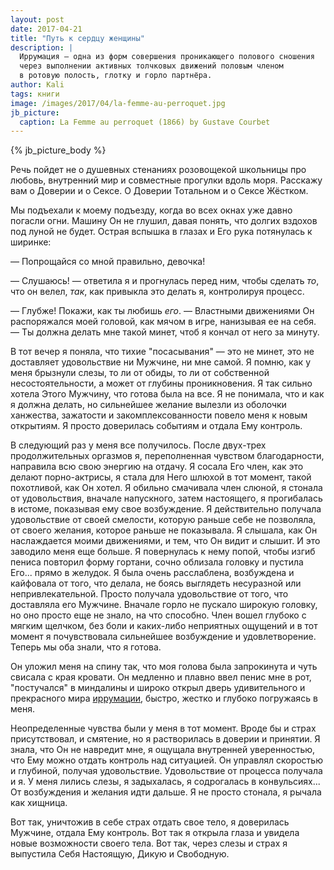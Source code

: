 ```yaml
---
layout: post
date: 2017-04-21
title: "Путь к сердцу женщины"
description: |
  Иррумация — одна из форм совершения проникающего полового сношения
  через выполнении активных толчковых движений половым членом
  в ротовую полость, глотку и горло партнёра.
author: Kali
tags: книги
image: /images/2017/04/la-femme-au-perroquet.jpg
jb_picture:
  caption: La Femme au perroquet (1866) by Gustave Courbet
---
```


{% jb_picture_body %}

Речь пойдет не о душевных стенаниях розовощекой школьницы про любовь, внутренний
мир и совместные прогулки вдоль моря. Расскажу вам о Доверии и о Сексе. О
Доверии Тотальном и о Сексе Жёстком.

<!--more-->

Мы подъехали к моему подъезду, когда во всех окнах уже давно погасли огни.
Машину Он не глушил, давая понять, что долгих вздохов под луной не будет. Острая
вспышка в глазах и Его рука потянулась к ширинке:

&mdash; Попрощайся со мной правильно, девочка!

&mdash; Слушаюсь! &mdash; ответила я и прогнулась перед ним, чтобы сделать _то_,
что он велел, _так_, как привыкла это делать я, контролируя процесс.

&mdash; Глубже! Покажи, как ты любишь _его_. &mdash; Властными движениями Он
распоряжался моей головой, как мячом в игре, нанизывая ее на себя.
&mdash; Ты должна делать мне такой минет, чтоб я кончал от него за минуту.

В тот вечер я поняла, что тихие "посасывания" &mdash; это не минет, это не доставляет
удовольствие ни Мужчине, ни мне самой. Я помню, как у меня брызнули слезы, то ли
от обиды, то ли от собственной несостоятельности, а может от глубины
проникновения. Я так сильно хотела Этого Мужчину, что готова была на все. Я не
понимала, что и как я должна делать, но сильнейшее желание вылезли из оболочки
ханжества, зажатости и закомплексованности повело меня к новым открытиям. Я
просто доверилась событиям и отдала Ему контроль.

В следующий раз у меня все получилось. После двух-трех продолжительных оргазмов
я, переполненная чувством благодарности, направила всю свою энергию на отдачу. Я
сосала Его член, как это делают порно-актрисы, я стала для Него шлюхой в тот
момент, такой похотливой, как Он хотел. Я обильно смачивала член слюной, я
стонала от удовольствия, вначале напускного, затем настоящего, я прогибалась в
истоме, показывая ему свое возбуждение. Я действительно получала удовольствие от
своей смелости, которую раньше себе не позволяла, от своего желания, которое
раньше не показывала. Я слышала, как Он наслаждается моими движениями, и тем,
что Он видит и слышит. И это заводило меня еще больше. Я повернулась к нему попой,
чтобы изгиб пениса повторил форму гортани, сочно облизала головку и
пустила Его... прямо в желудок. Я была очень расслаблена, возбуждена и кайфовала
от того, что делала, не боясь выглядеть несуразной или непривлекательной. Просто
получала удовольствие от того, что доставляла его Мужчине. Вначале горло не
пускало широкую головку, но оно просто еще не знало, на что способно. Член вошел
глубоко с мягким щелчком, без боли и каких-либо неприятных ощущений и в тот
момент я почувствовала сильнейшее возбуждение и удовлетворение. Теперь мы оба
знали, что я готова.

Он уложил меня на спину так, что моя голова была запрокинута и чуть свисала с
края кровати. Он медленно и плавно ввел пенис мне в рот, "постучался" в
миндалины и широко открыл дверь удивительного и прекрасного мира
[иррумации](https://ru.wikipedia.org/wiki/%D0%98%D1%80%D1%80%D1%83%D0%BC%D0%B0%D1%86%D0%B8%D1%8F),
быстро, жестко и глубоко погружаясь в меня.

Неопределенные чувства были у меня в тот момент. Вроде бы и страх присутствовал,
и смятение, но я растворилась в доверии и принятии. Я знала, что Он не навредит
мне, я ощущала внутренней уверенностью, что Ему можно отдать контроль над
ситуацией. Он управлял скоростью и глубиной, получая удовольствие. Удовольствие
от процесса получала и я. У меня лились слезы, я задыхалась, я содрогалась в
конвульсиях... От возбуждения и желания идти дальше. Я не просто стонала, я
рычала как хищница.

Вот так, уничтожив в себе страх отдать свое тело, я доверилась Мужчине, отдала
Ему контроль. Вот так я открыла глаза и увидела новые возможности своего тела.
Вот так, через слезы и страх я выпустила Себя Настоящую, Дикую и Свободную.


